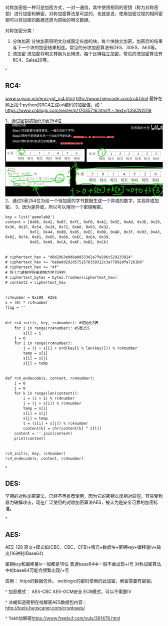 对称加密是一种可逆加密方式，一对一通信，其中使用相同的密钥（称为对称密钥）进行加密和解密。对称加密算法是可逆的，也就是说，使用加密过程的相同密钥可以将加密的数据还原为原始的明文数据。

对称加密分类：
1. 分块加密
分块加密将明文分成固定长度的块，每个块独立加密，加密后的结果与下一个块的加密结果相连。常见的分块加密算法有DES、3DES、AES等。
2. 流加密
流加密将明文转换为比特流，每个比特独立加密。常见的流加密算法有RC4、Salsa20等。

^
## **RC4:**
www.sojson.om/encrypt_rc4.html
<http://www.hiencode.com/rc4.html>
最好在网上找个python的RC4生成url编码的加密值，如：<https://www.cnblogs.com/seizer/p/17035716.html#:~:text=[CISCN2019>

1、通过密钥初始化S表254位
![](.topwrite/assets/image_1734161119550.png)
2、通过S表254位为给一个待加密的字节数据生成一个异或的数字，实现异或加密。
3、因为是异或，所以可以用同一个密钥解密。
```
key = list('gamelab@')
content = [0xB6, 0x42, 0xB7, 0xFC, 0xF0, 0xA2, 0x5E, 0xA9, 0x3D, 0x29, 0x36, 0x1F, 0x54, 0x29, 0x72, 0xA8, 0x63, 0x32,
           0xF2, 0x44, 0x8B, 0x85, 0xEC, 0x0D, 0xAD, 0x3F, 0x93, 0xA3, 0x92, 0x74, 0x81, 0x65, 0x69, 0xEC, 0xE4, 0x39,
           0x85, 0xA9, 0xCA, 0xAF, 0xB2, 0xC6]


# ciphertext_hex = "d8d2963e0d8ab8533d2a7fe296c529233924"
# ciphertext_hex += "6eba0d292d5752578359322c3a77892dfa7261b8"
# ciphertext_hex += "4f"
# 将十六进制字符串转换为字节序列
# ciphertext_bytes = bytes.fromhex(ciphertext_hex)
# content2 = ciphertext_hex


rc4number = 0x100  #256
s = [0] * rc4number
flag = ''


def rc4_init(s, key, rc4number): #初始化S表
    for i in range(rc4number): #S表255
        s[i] = i
    j = 0
    for i in range(rc4number):
        j = (j + s[i] + ord(key[i % len(key)])) % rc4number
        temp = s[i]
        s[i] = s[j]
        s[j] = temp


def rc4_endecode(s, content, rc4number):
    i = 0
    j = 0
    for k in range(len(content)):
        i = (i + 1) % rc4number
        j = (j + s[i]) % rc4number
        temp = s[i]
        s[i] = s[j]
        s[j] = temp
        t = (s[i] + s[j]) % rc4number
        content[k] = chr(content[k] ^ s[t])
    content = ''.join(content)
    print(content)


rc4_init(s, key, rc4number)
rc4_endecode(s, content, rc4number)
```




^
## **DES:**
早期的对称加密算法，已经不再推荐使用，因为它的密钥长度相对较短，容易受到暴力破解攻击，现在广泛使用的对称加密算法AES，被认为是安全可靠的加密标准。

^
## **AES:**
AES-128
原文+模式如(CBC、CBC、CFB)+填充+数据块+密钥key+偏移量iv+输出(16进制/Base64)

密钥key和偏移量iv一般都是16位
普通base64中一般不会出现+/号
对称加密算法中的base64可能会频繁出现/+号

应用：
https的数据包体。
weblogic的密码使用的此加密，解密需要有密钥。

^
加密模式：
AES-CBC
AES-GCM安全
ECB模式，可以不需要IV


^
冰蝎知道密钥在线解密AES数据包内容：
<http://tools.bugscaner.com/cryptoaes/>


^
Yakit加解密<https://www.freebuf.com/vuls/391476.html>





